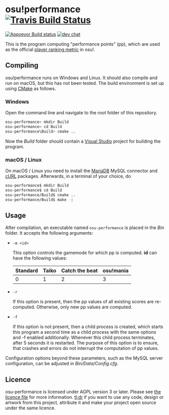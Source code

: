 # osu!performance [![Travis Build Status](https://travis-ci.org/ppy/osu-performance.svg?branch=master)](https://travis-ci.org/ppy/osu-performance)
[![Appveyor Build status](https://ci.appveyor.com/api/projects/status/4xvd8p8ulci07d82?svg=true)](https://ci.appveyor.com/project/Tom94/osu-performance)
[![dev chat](https://discordapp.com/api/guilds/188630481301012481/widget.png?style=shield)](https://discord.gg/ppy)

This is the program computing "performance points" (pp), which are used as the official [player ranking metric](https://osu.ppy.sh/p/pp) in osu!.

## Compiling

osu!performance runs on Windows and Linux. It should also compile and run on macOS, but this has not been tested. The build environment is set up using [CMake](https://cmake.org/) as follows.

### Windows

Open the command line and navigate to the root folder of this repository.

```sh
osu-performance> mkdir Build
osu-performance> cd Build
osu-performance\Build> cmake ..
```

Now the _Build_ folder should contain a [Visual Studio](https://www.visualstudio.com/) project for building the program.

### macOS / Linux

On macOS / Linux you need to install the [MariaDB](https://mariadb.org/) MySQL connector and [cURL](https://curl.haxx.se/) packages. Afterwards, in a terminal of your choice, do

```sh
osu-performance$ mkdir Build
osu-performance$ cd Build
osu-performance/Build$ cmake ..
osu-performance/Build$ make -j
```

## Usage

After compilation, an executable named `osu-performance` is placed in the _Bin_ folder. It accepts the following arguments:
* `-m <id>`
  
  This option controls the gamemode for which pp is computed. __id__ can have the following values:

  __Standard__ | __Taiko__ | __Catch the beat__ | __osu!mania__
  --- | --- | --- | ---
  0 | 1 | 2 | 3
* `-r`
  
  If this option is present, then the pp values of all existing scores are re-computed. Otherwise, only new pp values are computed.

* `-f`
  
  If this option is not present, then a child process is created, which starts this program a second time as a child process with the same options and -f enabled additionally. Whenever this child process terminates, after 5 seconds it is restarted. The purpose of this option is to ensure, that crashes and errors do not interrupt the computation of pp values.

Configuration options beyond these parameters, such as the MySQL server configuration, can be adjusted in _Bin/Data/Config.cfg_.

## Licence

osu-performance is licensed under AGPL version 3 or later. Please see [the licence file](LICENCE) for more information. [tl;dr](https://tldrlegal.com/license/gnu-affero-general-public-license-v3-(agpl-3.0)) if you want to use any code, design or artwork from this project, attribute it and make your project open source under the same licence.
